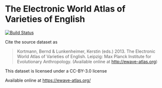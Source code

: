 # The Electronic World Atlas of Varieties of English

[![Build Status](https://travis-ci.org/cldf-datasets/ewave.svg?branch=master)](https://travis-ci.org/cldf-datasets/ewave)

Cite the source dataset as

> Kortmann, Bernd & Lunkenheimer, Kerstin (eds.) 2013. The Electronic World Atlas of Varieties of English. Leipzig: Max Planck Institute for Evolutionary Anthropology. (Available online at http://ewave-atlas.org)

This dataset is licensed under a CC-BY-3.0 license

Available online at https://ewave-atlas.org/
